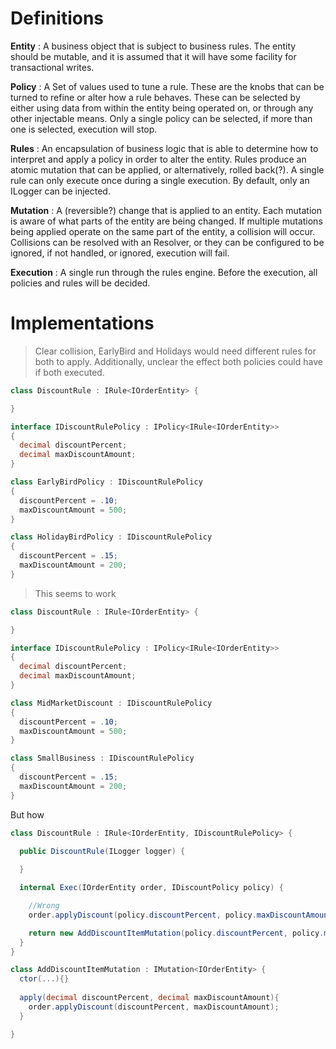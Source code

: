 # Definitions

**Entity** : A business object that is subject to business rules. The entity should be mutable, and it is assumed that it will have some facility for transactional writes.

**Policy** : A Set of values used to tune a rule. These are the knobs that can be turned to refine or alter how a rule behaves. These can be selected by either using data from within the entity being operated on, or through any other 
injectable means. Only a single policy can be selected, if more than one is selected, execution will stop.

**Rules** : An encapsulation of business logic that is able to determine how to interpret and apply a policy in order to alter the entity.
Rules produce an atomic mutation that can be applied, or alternatively, rolled back(?). A single rule can only execute 
once during a single execution. By default, only an ILogger can be injected. 

**Mutation** : A (reversible?) change that is applied to an entity. Each mutation is aware of what parts of the entity are being changed. If multiple mutations being applied operate on the same part of the entity, a collision will occur. Collisions can be resolved with an Resolver, or they can be configured to be ignored, if not handled, or ignored, execution will fail.

**Execution** : A single run through the rules engine. Before the execution, all policies and rules will be decided.


# Implementations

>Clear collision, EarlyBird and Holidays would need different rules for both to apply. Additionally, unclear the effect both policies could have if both executed.

```cs
class DiscountRule : IRule<IOrderEntity> {

}

interface IDiscountRulePolicy : IPolicy<IRule<IOrderEntity>>
{
  decimal discountPercent;
  decimal maxDiscountAmount;
}

class EarlyBirdPolicy : IDiscountRulePolicy 
{
  discountPercent = .10;
  maxDiscountAmount = 500;
}

class HolidayBirdPolicy : IDiscountRulePolicy 
{
  discountPercent = .15;
  maxDiscountAmount = 200;
}
```


> This seems to work
```cs
class DiscountRule : IRule<IOrderEntity> {

}

interface IDiscountRulePolicy : IPolicy<IRule<IOrderEntity>>
{
  decimal discountPercent;
  decimal maxDiscountAmount;
}

class MidMarketDiscount : IDiscountRulePolicy 
{
  discountPercent = .10;
  maxDiscountAmount = 500;
}

class SmallBusiness : IDiscountRulePolicy 
{
  discountPercent = .15;
  maxDiscountAmount = 200;
}
```

But how

```cs
class DiscountRule : IRule<IOrderEntity, IDiscountRulePolicy> {
  
  public DiscountRule(ILogger logger) {

  }

  internal Exec(IOrderEntity order, IDiscountPolicy policy) { 

    //Wrong
    order.applyDiscount(policy.discountPercent, policy.maxDiscountAmount);

    return new AddDiscountItemMutation(policy.discountPercent, policy.maxDiscountAmount);
  }
}

class AddDiscountItemMutation : IMutation<IOrderEntity> {
  ctor(...){}
  
  apply(decimal discountPercent, decimal maxDiscountAmount){
    order.applyDiscount(discountPercent, maxDiscountAmount);
  }

}
```


